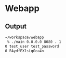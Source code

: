 # Webapp

## Output 

```bash
~/workspace/webapp
 % ./main 0.0.0.0 8080 . 1
0 test_user test_password
0 RAydfEXlsLqGea4n
```
